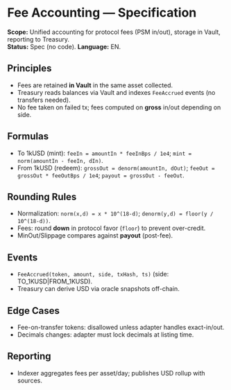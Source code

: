 # Fee Accounting — Specification
**Scope:** Unified accounting for protocol fees (PSM in/out), storage in Vault, reporting to Treasury.  
**Status:** Spec (no code). **Language:** EN.

## Principles
- Fees are retained **in Vault** in the same asset collected.
- Treasury reads balances via Vault and indexes `FeeAccrued` events (no transfers needed).
- No fee taken on failed tx; fees computed on **gross** in/out depending on side.

## Formulas
- To 1kUSD (mint): `feeIn = amountIn * feeInBps / 1e4`; `mint = norm(amountIn - feeIn, dIn)`.
- From 1kUSD (redeem): `grossOut = denorm(amountIn, dOut)`; `feeOut = grossOut * feeOutBps / 1e4`; `payout = grossOut - feeOut`.

## Rounding Rules
- Normalization: `norm(x,d) = x * 10^(18-d)`; `denorm(y,d) = floor(y / 10^(18-d))`.
- Fees: round **down** in protocol favor (`floor`) to prevent over-credit.
- MinOut/Slippage compares against **payout** (post-fee).

## Events
- `FeeAccrued(token, amount, side, txHash, ts)` (side: TO_1KUSD|FROM_1KUSD).
- Treasury can derive USD via oracle snapshots off-chain.

## Edge Cases
- Fee-on-transfer tokens: disallowed unless adapter handles exact-in/out.
- Decimals changes: adapter must lock decimals at listing time.

## Reporting
- Indexer aggregates fees per asset/day; publishes USD rollup with sources.
